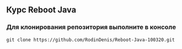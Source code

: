 ## Курс Reboot Java


### Для клонирования репозитория выполните в консоле

```markdown
git clone https://github.com/RodinDenis/Reboot-Java-100320.git
```
